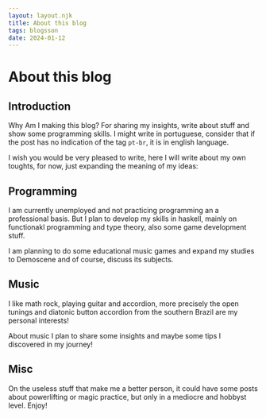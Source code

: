 ```yaml
---
layout: layout.njk
title: About this blog
tags: blogsson
date: 2024-01-12
---
```

# About this blog

## Introduction

Why Am I making this blog? For sharing my insights, write about stuff and show some programming skills. I might write in portuguese, consider that if the post has no indication of the tag `pt-br`, it is in english language.

I wish you would be very pleased to write, here I will write about my own toughts, for now, just expanding the meaning of my ideas:

## Programming

I am currently unemployed and not practicing programming an a professional basis. But I plan to develop my skills in haskell, mainly on functionakl programming and type theory, also some game development stuff.

I am planning to do some educational music games and expand my studies to Demoscene and of course, discuss its subjects.

## Music

I like math rock, playing guitar and accordion, more precisely the open tunings and diatonic button accordion from the southern Brazil are my personal interests!

About music I plan to share some insights and maybe some tips I discovered in my journey!

## Misc

On the useless stuff that make me a better person, it could have some posts about powerlifting or magic practice, but only in a mediocre and hobbyst level. Enjoy!

